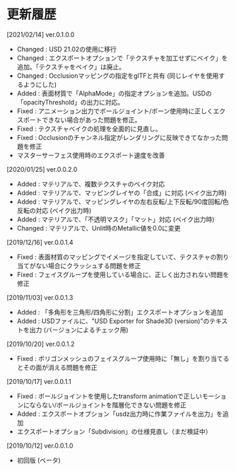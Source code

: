 # 更新履歴

[2021/02/14] ver.0.1.0.0   

* Changed : USD 21.02の使用に移行
* Changed : エクスポートオプションで「テクスチャを加工せずにベイク」を追加。「テクスチャをベイク」は廃止。
* Changed : Occlusionマッピングの指定をglTFと共有 (同じレイヤを使用するようにした)
* Added : 表面材質で「AlphaMode」の指定オプションを追加。USDの「opacityThreshold」の出力に対応。
* Fixed : アニメーション出力でボールジョイント/ボーン使用時に正しくエクスポートできない場合があった問題を修正。
* Fixed : テクスチャベイクの処理を全面的に見直し。
* Fixed : Occlusionのチャンネル指定がレンダリングに反映できてなかった問題を修正
* マスターサーフェス使用時のエクスポート速度を改善

[2020/01/25] ver.0.0.2.0   

* Added : マテリアルで、複数テクスチャのベイク対応
* Added : マテリアルで、マッピングレイヤの「合成」に対応 (ベイク出力時)
* Added : マテリアルで、マッピングレイヤの左右反転/上下反転/90度回転/色反転の対応 (ベイク出力時)
* Added : マテリアルで、「不透明マスク」「マット」対応 (ベイク出力時)
* Changed : マテリアルで、Unlit時のMetallic値を0.0に変更

[2019/12/16] ver.0.0.1.4   

* Fixed : 表面材質のマッピングでイメージを指定していて、テクスチャの割り当てがない場合にクラッシュする問題を修正
* Fixed : フェイスグループを使用している場合に、正しく出力されない問題を修正

[2019/11/03] ver.0.0.1.3   

* Added : 「多角形を三角形/四角形に分割」エクスポートオプションを追加
* Added : USDファイルに、"USD Exporter for Shade3D (version)"のテキストを出力 (バージョンによるチェック用)

[2019/10/20] ver.0.0.1.2   

* Fixed : ポリゴンメッシュのフェイスグループ使用時に「無し」を割り当てるとその面が消える問題を修正

[2019/10/17] ver.0.0.1.1   

* Fixed : ボールジョイントを使用したtransform animationで正しいモーションにならない/ボールジョイントを階層化できない問題を修正
* Added : エクスポートオプション「usdz出力時に作業ファイルを出力」を追加
* エクスポートオプション「Subdivision」の仕様見直し（まだ検証中）

[2019/10/12] ver.0.0.1.0   

* 初回版 (ベータ)

